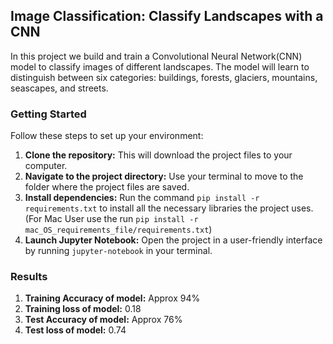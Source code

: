 ## Image Classification: Classify Landscapes with a CNN

In this project we build and train a Convolutional Neural Network(CNN) model to classify images of different landscapes. The model will learn to distinguish between six categories: buildings, forests, glaciers, mountains, seascapes, and streets.

### Getting Started

Follow these steps to set up your environment:

1. **Clone the repository:** This will download the project files to your computer.
2. **Navigate to the project directory:** Use your terminal to move to the folder where the project files are saved.
3. **Install dependencies:** Run the command `pip install -r requirements.txt` to install all the necessary libraries the project uses.
     (For Mac User use the run `pip install -r mac_OS_requirements_file/requirements.txt`)
5. **Launch Jupyter Notebook:** Open the project in a user-friendly interface by running `jupyter-notebook` in your terminal.

### Results

1. **Training Accuracy of model:** Approx 94%
2. **Training loss of model:** 0.18
3. **Test Accuracy of model:** Approx 76%
4. **Test loss of model:** 0.74
